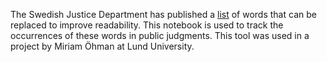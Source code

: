 The Swedish Justice Department has published a [list](https://www.regeringen.se/rapporter/2011/10/pm-20111/) of words that can be replaced to improve readability. This notebook is used to track the occurrences of these words in public judgments. This tool was used in a project by Miriam Öhman at Lund University.
